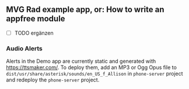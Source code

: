 ## MVG Rad example app, or: How to write an appfree module

- [ ] TODO ergänzen

### Audio Alerts

Alerts in the Demo app are currently static and generated with https://ttsmaker.com/.
To deploy them, add an MP3 or Ogg Opus file to `dist/usr/share/asterisk/sounds/en_US_f_Allison` in `phone-server` project and redeploy the `phone-server` project.
